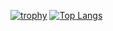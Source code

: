 [![trophy](https://github-profile-trophy.vercel.app/?username=Happyrobot33&theme=radical&no-frame=true&no-bg=true&column=7)](https://github.com/ryo-ma/github-profile-trophy)
[![Top Langs](https://github-readme-stats.vercel.app/api/top-langs/?username=Happyrobot33&layout=compact&theme=dark&hide_border=true)](https://github.com/anuraghazra/github-readme-stats)
<!--
**Happyrobot33/Happyrobot33** is a ✨ _special_ ✨ repository because its `README.md` (this file) appears on your GitHub profile.

Here are some ideas to get you started:

- 🔭 I’m currently working on ...
- 🌱 I’m currently learning ...
- 👯 I’m looking to collaborate on ...
- 🤔 I’m looking for help with ...
- 💬 Ask me about ...
- 📫 How to reach me: ...
- 😄 Pronouns: ...
- ⚡ Fun fact: ...
-->
